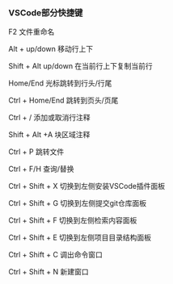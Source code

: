 ### VSCode部分快捷键

F2 文件重命名

Alt + up/down 移动行上下

Shift + Alt up/down 在当前行上下复制当前行

Home/End 光标跳转到行头/行尾

Ctrl + Home/End 跳转到页头/页尾

Ctrl + / 添加或取消行注释

Shift + Alt +A 块区域注释

Ctrl + P 跳转文件

Ctrl + F/H 查询/替换

Ctrl + Shift + X  切换到左侧安装VSCode插件面板

Ctrl + Shift + G  切换到左侧提交git仓库面板

Ctrl + Shift + F 切换到左侧检索内容面板

Ctrl + Shift + E 切换到左侧项目目录结构面板

Ctrl + Shift + C 调出命令窗口

Ctrl + Shift + N 新建窗口